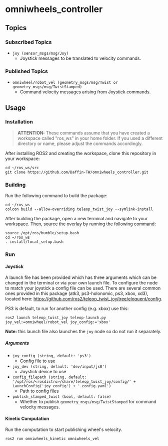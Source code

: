 # omniwheels_controller

## Topics
### Subscribed Topics
- `joy (sensor_msgs/msg/Joy)`
  - Joystick messages to be translated to velocity commands.

### Published Topics
- `omniwheel/robot_vel (geometry_msgs/msg/Twist or geometry_msgs/msg/TwistStamped)`
  - Command velocity messages arising from Joystick commands.

## Usage

### Installation

> **ATTENTION:** These commands assume that you have created a workspace called "ros_ws" in your home folder. If you used a different directory or name, please adjust the commands accordingly.

After installing ROS2 and creating the workspace, clone this repository in your workspace:

```
cd ~/ros_ws/src
git clone https://github.com/Daffin-TW/omniwheels_controller.git
```

### Building

Run the following command to build the package:

```
cd ~/ros_ws
colcon build --allow-overriding teleop_twist_joy --symlink-install
```

After building the package, open a new terminal and navigate to your workspace. Then, source the overlay by running the following command:

```
source /opt/ros/humble/setup.bash
cd ~/ros_ws
. install/local_setup.bash
```

### Run

#### Joystick

A launch file has been provided which has three arguments which can be changed in the terminal or via your own launch file.
To configure the node to match your joystick a config file can be used. 
There are several common ones provided in this package (atk3, ps3-holonomic, ps3, xbox, xd3), located here: https://github.com/ros2/teleop_twist_joy/tree/eloquent/config.

PS3 is default, to run for another config (e.g. xbox) use this:
```
ros2 launch teleop_twist_joy teleop-launch.py joy_vel:=omniwheel/robot_vel joy_config:='xbox'
```

__Note:__ this launch file also launches the `joy` node so do not run it separately.


##### Arguments
- `joy_config (string, default: 'ps3')`
  - Config file to use
- `joy_dev (string, default: 'dev/input/js0')`
  - Joystick device to use
- `config_filepath (string, default: '/opt/ros/<rosdistro>/share/teleop_twist_joy/config/' + LaunchConfig('joy_config') + '.config.yaml')`
  - Path to config files
- `publish_stamped_twist (bool, default: false)`
  - Whether to publish `geometry_msgs/msg/TwistStamped` for command velocity messages.

#### Kinetic Computation

Run the computation to start publishing wheel's velocity.
```
ros2 run omniwheels_kinetic omniwheels_vel
```
